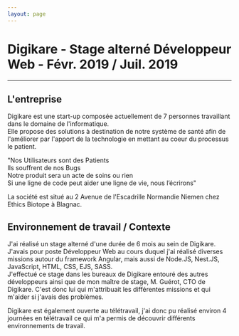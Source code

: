 ```yaml
---
layout: page
---
```

# Digikare - Stage alterné Développeur Web - Févr. 2019 / Juil. 2019

___

## L'entreprise

Digikare est une start-up composée actuellement de 7 personnes travaillant dans le domaine de l'informatique.  
Elle propose des solutions à destination de notre système de santé afin de l'améliorer par l'apport de la technologie en mettant au coeur du processus le patient.

"Nos Utilisateurs sont des Patients  
Ils souffrent de nos Bugs  
Notre produit sera un acte de soins ou rien  
Si une ligne de code peut aider une ligne de vie, nous l’écrirons"  

La société est situé au 2 Avenue de l'Escadrille Normandie Niemen chez Ethics Biotope à Blagnac.

## Environnement de travail / Contexte

J'ai réalisé un stage alterné d'une durée de 6 mois au sein de Digikare. J'avais pour poste Développeur Web au cours duquel j'ai réalisé diverses missions autour du framework Angular, mais aussi de Node.JS, Nest.JS, JavaScript, HTML, CSS, EJS, SASS.  
J'effectué ce stage dans les bureaux de Digikare entouré des autres développeurs ainsi que de mon maître de stage, M. Guérot, CTO de Digikare. C'est donc lui qui m'attribuait les différentes missions et qui m'aider si j'avais des problèmes.  

Digikare est également ouverte au télétravail, j'ai donc pu réalisé environ 4 journées en télétravail ce qui m'a permis de découvrir différents environnements de travail.